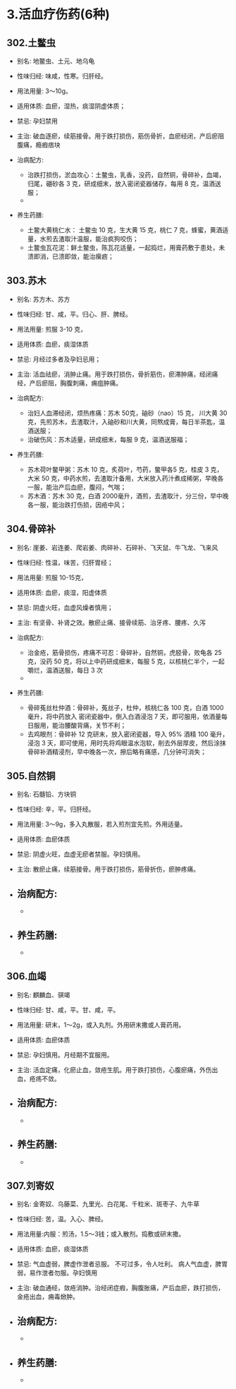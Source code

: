 # 3.活血疗伤药(6种)



## 302.土鳖虫

- 别名: 地鳖虫、土元、地乌龟
- 性味归经: 味咸，性寒。归肝经。　
- 用法用量: 3～10g。
- 适用体质: 血瘀，湿热，痰湿阴虚体质；
- 禁忌: 孕妇禁用

- 主治: 破血逐瘀，续筋接骨。用于跌打损伤，筋伤骨折，血瘀经闭，产后瘀阻腹痛，瘾瘕痞块
- 治病配方: 
  - 治跌打损伤，淤血攻心：土鳖虫，乳香，没药，自然铜，骨碎补，血竭，归尾，硼砂各 3 克，研成细末，放入密闭瓷器储存，每用 8 克，温酒送服；
  - 
  
- 养生药膳: 
  - 土鳖大黄桃仁水： 土鳖虫 10 克，生大黄 15 克，桃仁 7 克，蜂蜜，黄酒适量，水煎去渣取汁温服，能治疯狗咬伤；
  - 土鳖虫瓦花泥：鲜土鳖虫，陈瓦花适量，一起捣烂，用膏药敷于患处，未溃即消，已溃即敛，能治瘰疬；



## 303.苏木

- 别名: 苏方木、苏方
- 性味归经: 甘、咸，平。归心、肝、脾经。
- 用法用量: 煎服 3-10 克，
- 适用体质: 血瘀，痰湿体质
- 禁忌: 月经过多者及孕妇忌用；

- 主治: 活血祛瘀，消肿止痛。用于跌打损伤，骨折筋伤，瘀滞肿痛，经闭痛经，产后瘀阻，胸腹刺痛，痈疽肿痛。
- 治病配方: 
  - 治妇人血滞经闭，烦热疼痛：苏木 50克，硇砂（nao）15 克， 川大黄 30 克，先煎苏木，去渣取汁，入硇砂和川大黄，同熬成膏，每日半茶匙，温酒送服；
  - 治破伤风：苏木适量，研成细末，每服 9 克，温酒送服福；
  
- 养生药膳: 
  - 苏木荷叶鳖甲粥：苏木 10 克，炙荷叶，芍药，鳖甲各5 克，桂皮 3 克，大米 50 克，中药水煎，去渣取汁备用，大米放入药汁煮成稀粥，早晚各一服，能治产后血瘀，腹闷，气喘；
  - 苏木酒：苏木 30 克，白酒 2000毫升，酒煎，去渣取汁，分三份，早中晚各一服，能治跌打伤损，因疮中风；


## 304.骨碎补

- 别名: 崖姜、岩连姜、爬岩姜、肉碎补、石碎补、飞天鼠、牛飞龙、飞来风
- 性味归经: 性温，味苦，归肝胃经；
- 用法用量: 煎服 10-15克，
- 适用体质: 血瘀，痰湿，阳虚体质
- 禁忌: 阴虚火旺，血虚风燥者慎用；

- 主治: 有坚骨、补肾之效。散瘀止痛、接骨续筋、治牙疼、腰疼、久泻
- 治病配方: 
  - 治金疮，筋骨损伤，疼痛不可忍：骨碎补，自然铜，虎胫骨，败龟各 25 克，没药 50 克，将以上中药研成细末，每服 5 克，以核桃仁半个，一起嚼烂，温酒送服，每日 3 次
  - 
  
- 养生药膳: 
  - 骨碎菟丝杜仲酒：骨碎补，菟丝子，杜仲，核桃仁各 100 克，白酒 1000毫升，将中药放入 密闭瓷器中，倒入白酒浸泡 7 天，即可服用，依酒量每日服用，能治腰酸背痛，关节不利；
  - 去鸡眼剂：骨碎补 12 克研末，放入密闭瓷器，导入 95% 酒精 100 毫升，浸泡 3 天，即可使用，用时先将鸡眼温水泡软，削去外层厚皮，然后涂抹骨碎补酒精浸剂，早中晚各一次，擦后略有痛感，几分钟可消失；


## 305.自然铜

- 别名: 石髓铅、方块铜
- 性味归经: 辛，平。归肝经。
- 用法用量: 3～9g，多入丸散服，若入煎剂宜先煎。外用适量。
- 适用体质: 血瘀体质
- 禁忌: 阴虚火旺，血虚无瘀者禁服。孕妇慎用。

- 主治: 散瘀止痛，续筋接骨。用于跌打损伤，筋骨折伤，瘀肿疼痛。
- 治病配方: 
  - 
  - 
  
- 养生药膳: 
  -
  -


## 306.血竭
- 别名: 麒麟血、骐竭
- 性味归经: 甘、咸，平。甘、咸，平。
- 用法用量: 研末，1～2g，或入丸剂。外用研末撒或人膏药用。
- 适用体质: 血瘀体质
- 禁忌: 孕妇慎用。月经期不宜服用。

- 主治: 活血定痛，化瘀止血，敛疮生肌。用于跌打损伤，心腹瘀痛，外伤出血，疮疡不敛。
- 治病配方: 
  - 
  - 
  
- 养生药膳: 
  -
  -



## 307.刘寄奴

- 别名: 金寄奴、乌藤菜、九里光、白花尾、千粒米、斑枣子、九牛草
- 性味归经: 苦，温。入心、脾经。
- 用法用量:内服：煎汤，1.5～3钱；或入散剂。捣敷或研末撒。
- 适用体质: 血瘀，痰湿体质
- 禁忌: 气血虚弱，脾虚作泄者忌服。 不可过多，令人吐利。 病人气血虚，脾胃弱，易作泄者勿服。孕妇慎用

- 主治: 破血通经，敛疮消肿。治经闭症瘕，胸腹胀痛，产后血瘀，跌打损伤，金疮出血，痈毒焮肿。
- 治病配方: 
  - 
  - 
  
- 养生药膳: 
  -
  -




